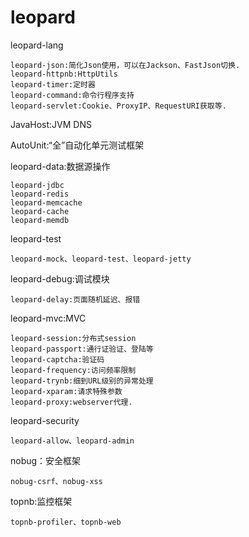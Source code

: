 # leopard

leopard-lang

	leopard-json:简化Json使用，可以在Jackson、FastJson切换.
	leopard-httpnb:HttpUtils
	leopard-timer:定时器
	leopard-command:命令行程序支持
	leopard-servlet:Cookie、ProxyIP、RequestURI获取等.
	
JavaHost:JVM DNS

AutoUnit:“全”自动化单元测试框架

leopard-data:数据源操作

	leopard-jdbc
	leopard-redis
	leopard-memcache
	leopard-cache
	leopard-memdb
	
leopard-test

	leopard-mock、leopard-test、leopard-jetty
	
leopard-debug:调试模块

	leopard-delay:页面随机延迟、报错
	
leopard-mvc:MVC

	leopard-session:分布式session
	leopard-passport:通行证验证、登陆等
	leopard-captcha:验证码
	leopard-frequency:访问频率限制 
	leopard-trynb:细到URL级别的异常处理
	leopard-xparam:请求特殊参数
	leopard-proxy:webserver代理.
	
leopard-security

	leopard-allow、leopard-admin
	
nobug：安全框架

	nobug-csrf、nobug-xss

topnb:监控框架

	topnb-profiler、topnb-web
